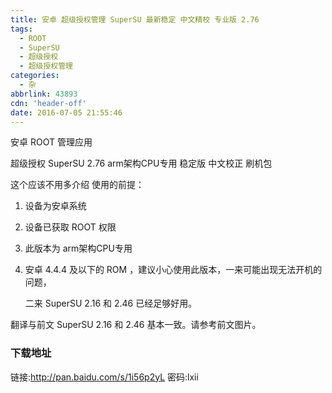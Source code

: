 ```yaml
---
title: 安卓 超级授权管理 SuperSU 最新稳定 中文精校 专业版 2.76
tags:
  - ROOT
  - SuperSU
  - 超级授权
  - 超级授权管理
categories:
  - 杂
abbrlink: 43893
cdn: 'header-off'
date: 2016-07-05 21:55:46
---
```


安卓 ROOT 管理应用

超级授权 SuperSU 2.76 arm架构CPU专用 稳定版 中文校正 刷机包

这个应该不用多介绍 使用的前提：

1.  设备为安卓系统
2.  设备已获取 ROOT 权限

3.  此版本为 arm架构CPU专用

4.  安卓 4.4.4 及以下的 ROM ，建议小心使用此版本，一来可能出现无法开机的问题，

    二来 SuperSU 2.16 和 2.46 已经足够好用。

翻译与前文 SuperSU 2.16 和 2.46 基本一致。请参考前文图片。

### 下载地址
链接:http://pan.baidu.com/s/1i56p2yL 密码:lxii